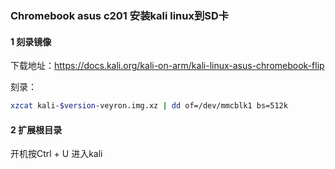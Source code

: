 ### Chromebook asus c201 安装kali linux到SD卡


#### 1 刻录镜像
下载地址：https://docs.kali.org/kali-on-arm/kali-linux-asus-chromebook-flip

刻录：
```bash
xzcat kali-$version-veyron.img.xz | dd of=/dev/mmcblk1 bs=512k
```
#### 2 扩展根目录

开机按Ctrl + U 进入kali 
